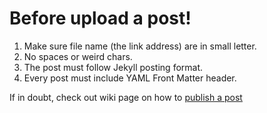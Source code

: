# Before upload a post!
1. Make sure file name (the link address) are in small letter.
2. No spaces or weird chars.
3. The post must follow Jekyll posting format.
4. Every post must include YAML Front Matter header.

If in doubt, check out wiki page on how to [publish a post](https://github.com/SiG-FSTM/sig-fstm.github.io/wiki/Publish-a-post)
